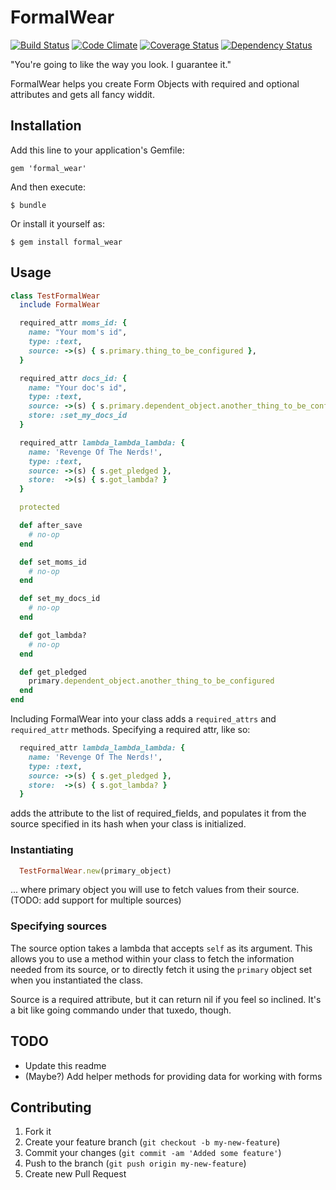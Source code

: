# FormalWear

[![Build Status](https://travis-ci.org/wideopenspaces/formal_wear.png)](https://travis-ci.org/wideopenspaces/formal_wear.png) [![Code Climate](https://codeclimate.com/github/wideopenspaces/formal_wear.png)](https://codeclimate.com/github/wideopenspaces/formal_wear) [![Coverage Status](https://coveralls.io/repos/wideopenspaces/formal_wear/badge.png)](https://coveralls.io/r/wideopenspaces/formal_wear) [![Dependency Status](https://gemnasium.com/wideopenspaces/formal_wear.png)](https://gemnasium.com/wideopenspaces/formal_wear)

"You're going to like the way you look. I guarantee it."

FormalWear helps you create Form Objects with required and optional attributes and gets all fancy widdit.

## Installation

Add this line to your application's Gemfile:

    gem 'formal_wear'

And then execute:

    $ bundle

Or install it yourself as:

    $ gem install formal_wear

## Usage

```ruby
class TestFormalWear
  include FormalWear

  required_attr moms_id: {
    name: "Your mom's id",
    type: :text,
    source: ->(s) { s.primary.thing_to_be_configured },
  }

  required_attr docs_id: {
    name: "Your doc's id",
    type: :text,
    source: ->(s) { s.primary.dependent_object.another_thing_to_be_configured },
    store: :set_my_docs_id
  }

  required_attr lambda_lambda_lambda: {
    name: 'Revenge Of The Nerds!',
    type: :text,
    source: ->(s) { s.get_pledged },
    store:  ->(s) { s.got_lambda? }
  }

  protected

  def after_save
    # no-op
  end

  def set_moms_id
    # no-op
  end

  def set_my_docs_id
    # no-op
  end

  def got_lambda?
    # no-op
  end

  def get_pledged
    primary.dependent_object.another_thing_to_be_configured
  end
end
```

Including FormalWear into your class adds a `required_attrs` and `required_attr` methods.
Specifying a required attr, like so:

```ruby
  required_attr lambda_lambda_lambda: {
    name: 'Revenge Of The Nerds!',
    type: :text,
    source: ->(s) { s.get_pledged },
    store:  ->(s) { s.got_lambda? }
  }
```

adds the attribute to the list of required_fields, and populates it from the source specified
in its hash when your class is initialized.

### Instantiating

```ruby
  TestFormalWear.new(primary_object)
```

... where primary object you will use to fetch values from their source. (TODO: add support for multiple sources)

### Specifying sources

The source option takes a lambda that accepts `self` as its argument. This allows you to use a
method within your class to fetch the information needed from its source, or to directly fetch it
using the `primary` object set when you instantiated the class.

Source is a required attribute, but it can return nil if you feel so inclined. It's a bit like going commando
under that tuxedo, though.

## TODO

* Update this readme
* (Maybe?) Add helper methods for providing data for working with forms

## Contributing

1. Fork it
2. Create your feature branch (`git checkout -b my-new-feature`)
3. Commit your changes (`git commit -am 'Added some feature'`)
4. Push to the branch (`git push origin my-new-feature`)
5. Create new Pull Request
